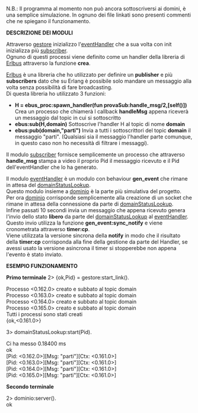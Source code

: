 N.B.: Il programma al momento non può ancora sottoscriversi ai domini, è una semplice simulazione.
In ognuno dei file linkati sono presenti commenti che ne spiegano il funzionamento.

**DESCRIZIONE DEI MODULI**
           

Attraverso [gestore](https://github.com/Malvi17/ErlDomainSub/blob/main/src/gestore.erl) inizializzo l'[eventHandler](https://github.com/Malvi17/ErlDomainSub/blob/main/src/eventHandler.erl) che a sua volta con init inizializza più [subscriber](https://github.com/Malvi17/ErlDomainSub/blob/main/src/subscriber.erl).<br/> 
Ognuno di questi processi viene definito come un handler della libreria di [Erlbus](https://github.com/cabol/erlbus) attraverso la funzione **crea**.

[Erlbus](https://github.com/cabol/erlbus) è una libreria che ho utilizzato per definire un **publisher** e più **subscribers** dato che su Erlang è possibile solo mandare un messaggio alla volta senza possibilità di fare broadcasting. <br/>
Di questa libreria ho utilizzato 3 funzioni:
* **H = ebus_proc:spawn_handler(fun provaSub:handle_msg/2,[self()])** Crea un processo che chiamerà l callback **handleMsg** appena riceverà un messaggio dal topic in cui si sottoscritto
* **ebus:sub(H,domain)** Sottoscrive l'handler H al topic di nome **domain**
* **ebus:pub(domain,"parti")** Invia a tutti i sottoscrittori del topic **domain** il messaggio "parti". (Qualsiasi sia il messaggio l'handler parte comunque, in questo caso non ho necessità di filtrare i messaggi).

Il modulo [subscriber](https://github.com/Malvi17/ErlDomainSub/blob/main/src/subscriber.erl) fornisce semplicemente un processo che attraverso **handle_msg** stampa a video il proprio Pid il messaggio ricevuto e il Pid dell'eventHandler che lo ha generato.

Il modulo [eventHandler](https://github.com/Malvi17/ErlDomainSub/blob/main/src/eventHandler.erl) è un modulo con behaviour **gen_event** che rimane in attesa del [domainStatusLookup](https://github.com/Malvi17/ErlDomainSub/blob/main/src/domainStatusLookup.erl).<br/>
Questo modulo insieme a [dominio](https://github.com/Malvi17/ErlDomainSub/blob/main/src/dominio.erl) è la parte più simulativa del progetto.<br/> 
Per ora [dominio](https://github.com/Malvi17/ErlDomainSub/blob/main/src/dominio.erl) corrisponde semplicemente alla creazione di un socket che rimane in attesa della connessione da parte di [domainStatusLookup](https://github.com/Malvi17/ErlDomainSub/blob/main/src/domainStatusLookup.erl).<br/> 
Infine passati 10 secondi invia un messaggio che appena ricevuto genera l'invio dello stato **libero** da parte del [domainStatusLookup](https://github.com/Malvi17/ErlDomainSub/blob/main/src/domainStatusLookup.erl) al [eventHandler](https://github.com/Malvi17/ErlDomainSub/blob/main/src/eventHandler.erl).<br/> 
Questo invio utilizza la funzione **gen_event:sync_notify** e viene cronometrata attraverso **timer:cp**.<br/> 
Viene utilizzata la versione sincrona della **notify** in modo che il risultato della **timer:cp** corrisponda alla fine della gestione da parte del Handler, se avessi usato la versione asincrona il timer si stopperebbe non appena l'evento è stato inviato.


**ESEMPIO FUNZIONAMENTO**

**Primo terminale**
2> {ok,Pid} = gestore:start_link().

Processo <0.162.0> creato e subbato al topic domain<br/>
Processo <0.163.0> creato e subbato al topic domain<br/>
Processo <0.164.0> creato e subbato al topic domain<br/>
Processo <0.165.0> creato e subbato al topic domain<br/>
Tutti i processi sono stati creati<br/>
{ok,<0.161.0>}<br/>

3> domainStatusLookup:start(Pid).

Ci ha messo 0.18400 ms<br/>
ok<br/>
[Pid: <0.162.0>][Msg: "parti"][Ctx: <0.161.0>]<br/>
[Pid: <0.163.0>][Msg: "parti"][Ctx: <0.161.0>]<br/>
[Pid: <0.164.0>][Msg: "parti"][Ctx: <0.161.0>]<br/>
[Pid: <0.165.0>][Msg: "parti"][Ctx: <0.161.0>]<br/>

**Secondo terminale**

2> dominio:server().<br/>
ok
